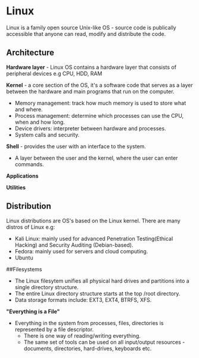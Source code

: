 # Linux

Linux is a family open source Unix-like OS - source code is publically accessible that anyone can read, modify and distribute the code.

## Architecture 

**Hardware layer** - Linux OS contains a hardware layer that consists of peripheral devices e.g CPU, HDD, RAM

**Kernel** - a core section of the OS, it's a software code that serves as a layer between the hardware and main programs that run on the computer.
- Memory management: track how much memory is used to store what and where.
- Process management: determine which processes can use the CPU, when and how long.
- Device drivers: interpreter between hardware and processes.
- System calls and security.

**Shell** -  provides the user with an interface to the system.
- A layer between the user and the kernel, where the user can enter commands.

**Applications**

**Utilities**

## Distribution

Linux distributions are OS's based on the Linux kernel.
There are many distros of Linux e.g:
- Kali Linux: mainly used for advanced Penetration Testing(Ethical Hacking) and Security Auditing (Debian-based).
- Fedora: mainly used for servers and cloud computing.
- Ubuntu

##Filesystems

- The Linux filesytem unifies all physical hard drives and partitions into a single directory structure.
- The entire Linux directory structure starts at the top /root directory.
- Data storage formats include: EXT3, EXT4, BTRFS, XFS.

**"Everything is a File"**

- Everything in the system from processes, files, directories is represented by a file descriptor.
	- There is one way of reading/writing everything.
	- The same set of tools can be used on all input/output resources - documents, directories, hard-drives, keyboards etc.

